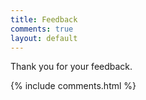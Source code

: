 ```yaml
---
title: Feedback
comments: true
layout: default
---
```


Thank you for your feedback.

{% include comments.html %}
